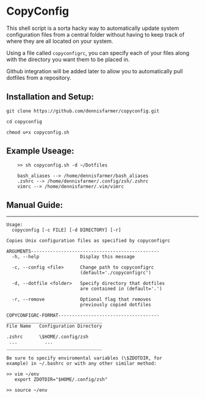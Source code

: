 # CopyConfig
This shell script is a sorta hacky way to automatically update system configuration files from a central folder without having to keep track of where they are all located on your system. 

Using a file called `copyconfigrc`, you can specify each of your files along with the directory you want them to be placed in.

Github integration will be added later to allow you to automatically pull dotfiles from a repository.

## Installation and Setup:

`git clone https://github.com/dennisfarmer/copyconfig.git`

`cd copyconfig`

`chmod u+x copyconfig.sh` 

## Example Useage:

        >> sh copyconfig.sh -d ~/Dotfiles
        
        bash_aliases --> /home/dennisfarmer/bash_aliases
        .zshrc --> /home/dennisfarmer/.config/zsh/.zshrc
        vimrc --> /home/dennisfarmer/.vim/vimrc

## Manual Guide:

<hr>

```
Usage:
  copyconfig [-c FILE] [-d DIRECTORY] [-r]

Copies Unix configuration files as specified by copyconfigrc

ARGUMENTS-----------------------------------------------
  -h, --help               Display this message
                          
  -c, --config <file>      Change path to copyconfigrc
                           (default='./copyconfigrc')

  -d, --dotfile <folder>   Specify directory that dotfiles
                           are contained in (default='.')

  -r, --remove             Optional flag that removes
                           previously copied dotfiles

COPYCONFIGRC-FORMAT-------------------------------------
___________________________________
File Name   Configuration Directory

.zshrc      \$HOME/.config/zsh
 ...          ...
___________________________________

Be sure to specify enviromental variables (\$ZDOTDIR, for
example) in ~/.bashrc or with any other similar method:

>> vim ~/env
   export ZDOTDIR="$HOME/.config/zsh"

>> source ~/env
 
```
